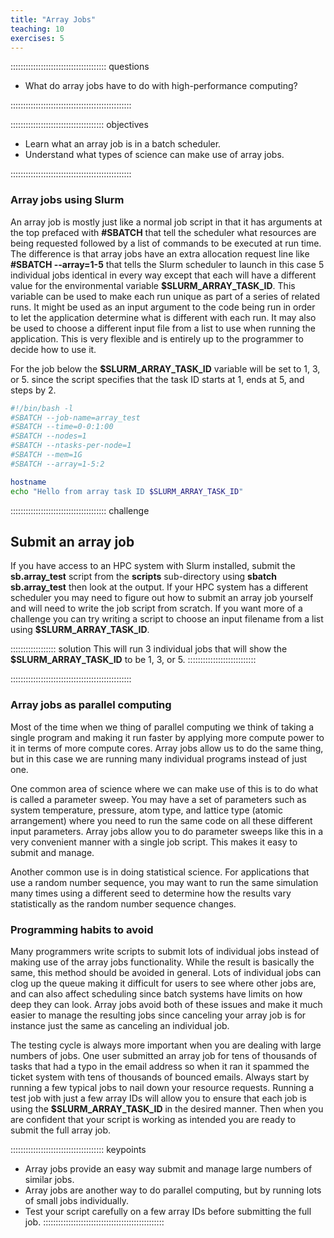 ```yaml
---
title: "Array Jobs"
teaching: 10
exercises: 5
---
```


:::::::::::::::::::::::::::::::::::::: questions

- What do array jobs have to do with high-performance computing?

::::::::::::::::::::::::::::::::::::::::::::::::

::::::::::::::::::::::::::::::::::::: objectives

- Learn what an array job is in a batch scheduler.
- Understand what types of science can make use of array jobs.

::::::::::::::::::::::::::::::::::::::::::::::::

### Array jobs using Slurm

An array job is mostly just like a normal job script in that it
has arguments at the top prefaced with **#SBATCH** that tell the
scheduler what resources are being requested followed by a list of
commands to be executed at run time.
The difference is that array jobs have an extra allocation request
line like **#SBATCH --array=1-5** that tells the Slurm scheduler
to launch in this case 5 individual jobs identical in every way
except that each will have a different value for the environmental 
variable **$SLURM_ARRAY_TASK_ID**.
This variable can be used to make each run unique as part of a series
of related runs.
It might be used as an input argument to the code being run in order
to let the application determine what is different with each run.
It may also be used to choose a different input file from a list
to use when running the application.
This is very flexible and is entirely up to the programmer to decide
how to use it.

For the job below the 
**$SLURM_ARRAY_TASK_ID** variable will be set to 1, 3, or 5.
since the script specifies that the task ID starts at 1,
ends at 5, and steps by 2.

```bash
#!/bin/bash -l
#SBATCH --job-name=array_test
#SBATCH --time=0-0:1:00
#SBATCH --nodes=1
#SBATCH --ntasks-per-node=1
#SBATCH --mem=1G
#SBATCH --array=1-5:2

hostname
echo "Hello from array task ID $SLURM_ARRAY_TASK_ID"
```


:::::::::::::::::::::::::::::::::::::: challenge

## Submit an array job
If you have access to an HPC system with Slurm installed,
submit the **sb.array_test** script from the **scripts**
sub-directory using **sbatch sb.array_test** then look at the output.
If your HPC system has a different scheduler you may need to 
figure out how to submit an array job yourself and will need
to write the job script from scratch.
If you want more of a challenge 
you can try writing a script to choose an input filename from
a list using **$SLURM_ARRAY_TASK_ID**.

:::::::::::::::::: solution
This will run 3 individual jobs that will show the
**$SLURM_ARRAY_TASK_ID** to be 1, 3, or 5.
:::::::::::::::::::::::::::

::::::::::::::::::::::::::::::::::::::::::::::::


### Array jobs as parallel computing

Most of the time when we thing of parallel computing we think
of taking a single program and making it run faster by applying
more compute power to it in terms of more compute cores.
Array jobs allow us to do the same thing, but in this case we are
running many individual programs instead of just one.

One common area of science where we can make use of this is
to do what is called a parameter sweep.
You may have a set of parameters such as system temperature,
pressure, atom type, and lattice type (atomic arrangement)
where you need to run the same code on all these different
input parameters.
Array jobs allow you to do parameter sweeps like this in a very
convenient manner with a single job script.
This makes it easy to submit and manage.

Another common use is in doing statistical science.
For applications that use a random number sequence,
you may want to run the same simulation many times
using a different seed to determine how the results
vary statistically as the random number sequence changes.

### Programming habits to avoid

Many programmers write scripts to submit lots of individual jobs instead
of making use of the array jobs functionality.
While the result is basically the same, this method should be 
avoided in general.
Lots of individual jobs can clog up the queue making it difficult
for users to see where other jobs are, and can also affect
scheduling since batch systems have limits on how deep they
can look.
Array jobs avoid both of these issues and make it much easier
to manage the resulting jobs since canceling your array job
is for instance just the same as canceling an individual job.

The testing cycle is always more important when you are dealing
with large numbers of jobs.
One user submitted an array job for tens of thousands of tasks
that had a typo in the email address so when it ran it
spammed the ticket system with tens of thousands of bounced emails.
Always start by running a few typical jobs to nail down your
resource requests.
Running a test job with just a few array IDs will allow you to 
ensure that each job is using the **$SLURM_ARRAY_TASK_ID**
in the desired manner.
Then when you are confident that your script is working as intended
you are ready to submit the full array job.

::::::::::::::::::::::::::::::::::::: keypoints
- Array jobs provide an easy way submit and manage large numbers of similar jobs.
- Array jobs are another way to do parallel computing, but by running
lots of small jobs individually.
- Test your script carefully on a few array IDs before submitting the full job.
::::::::::::::::::::::::::::::::::::::::::::::::

